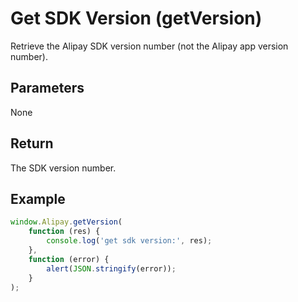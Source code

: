 # Get SDK Version (getVersion)

Retrieve the Alipay SDK version number (not the Alipay app version number).

## Parameters

None

## Return

The SDK version number.

## Example

```javascript
window.Alipay.getVersion(
    function (res) {
        console.log('get sdk version:', res);
    },
    function (error) {
        alert(JSON.stringify(error));
    }
);
